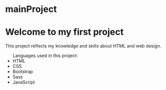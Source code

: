 # mainProject

<h1>Welcome to my first project</h1>
<p>This project reflects my knowledge and skills about HTML and web design.</p>

<ul> Languages used in this project:
  <li>HTML</li>
  <li>CSS</li>
  <li>Bootstrap</li>
  <li>Sass</li>
  <li>JavaScript</li>
</ul>
